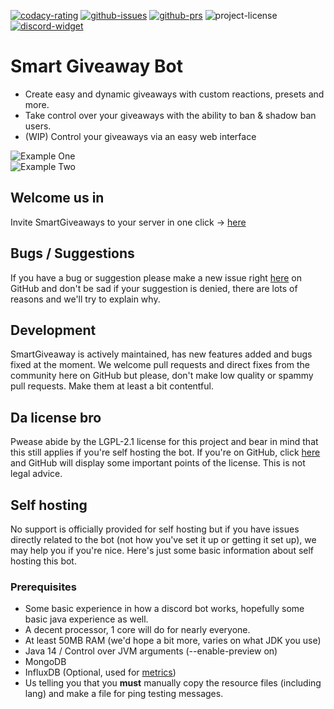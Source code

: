 [![codacy-rating](https://app.codacy.com/project/badge/Grade/623f090b77d94b26861915bac0db5309)](https://app.codacy.com/gh/SmartGiveaways/smart-giveaway-bot/dashboard)
[![github-issues](https://img.shields.io/github/issues/SmartGiveaways/smart-giveaway-bot)](https://github.com/SmartGiveaways/smart-giveaway-bot/issues)
[![github-prs](https://img.shields.io/github/issues-pr/SmartGiveaways/smart-giveaway-bot)](https://github.com/SmartGiveaways/smart-giveaway-bot/pulls)
![project-license](https://img.shields.io/github/license/SmartGiveaways/smart-giveaway-bot)
[![discord-widget](https://discord.com/api/guilds/751886048623067186/widget.png)](https://discord.gg/aS4PebKZpe)

# Smart Giveaway Bot

- Create easy and dynamic giveaways with custom reactions, presets and more.
- Take control over your giveaways with the ability to ban & shadow ban users.
- (WIP) Control your giveaways via an easy web interface
  
![Example One](https://zak.pink/2020/12/Selfish-Ichthyostega-10753.png)<br/>
![Example Two](https://zak.pink/2020/11/Foolhardy-Africancivet-9917.png)
  
## Welcome us in
Invite SmartGiveaways to your server in one click -> [here](https://smartgiveaways.xyz/invite)

## Bugs / Suggestions
If you have a bug or suggestion please make a new issue right [here](https://github.com/SmartGiveaways/smart-giveaway-bot/issues) on GitHub and don't be sad if your suggestion is denied, there are lots of reasons and we'll try to explain why.

## Development
SmartGiveaway is actively maintained, has new features added and bugs fixed at the moment. We welcome pull requests and direct fixes from the community here on GitHub but please,  don't make low quality or spammy pull requests. Make them at least a bit contentful.

## Da license bro
Pwease abide by the LGPL-2.1 license for this project and bear in mind that this still applies if you're self hosting the bot. If you're on GitHub, click [here](https://github.com/SmartGiveaways/smart-giveaway-bot/blob/main/LICENSE) and GitHub will display some important points of the license. This is not legal advice.

## Self hosting
No support is officially provided for self hosting but if you have issues directly related to the bot (not how you've set it up or getting it set up), we may help you if you're nice. Here's just some basic information about self hosting this bot.

### Prerequisites
- Some basic experience in how a discord bot works, hopefully some basic java experience as well.
- A decent processor, 1 core will do for nearly everyone.
- At least 50MB RAM (we'd hope a bit more, varies on what JDK you use)
- Java 14 / Control over JVM arguments (--enable-preview on)
- MongoDB
- InfluxDB (Optional, used for [metrics](https://zak.pink/2020/11/Narrow-Minded-Lacewing-9912.png))
- Us telling you that you **must** manually copy the resource files (including lang) and make a file for ping testing messages.
